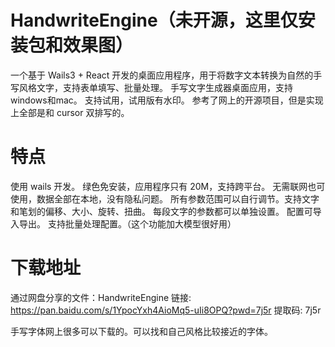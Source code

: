 # HandwriteEngine（未开源，这里仅安装包和效果图）
一个基于 Wails3 + React 开发的桌面应用程序，用于将数字文本转换为自然的手写风格文字，支持表单填写、批量处理。
手写文字生成器桌面应用，支持windows和mac。
支持试用，试用版有水印。
参考了网上的开源项目，但是实现上全部是和 cursor 双排写的。

# 特点
使用 wails 开发。
绿色免安装，应用程序只有 20M，支持跨平台。
无需联网也可使用，数据全部在本地，没有隐私问题。
所有参数范围可以自行调节。支持文字和笔划的偏移、大小、旋转、扭曲。
每段文字的参数都可以单独设置。
配置可导入导出。
支持批量处理配置。（这个功能加大模型很好用）

# 下载地址
通过网盘分享的文件：HandwriteEngine
链接: https://pan.baidu.com/s/1YpocYxh4AioMq5-uIi8OPQ?pwd=7j5r 提取码: 7j5r

手写字体网上很多可以下载的。可以找和自己风格比较接近的字体。
